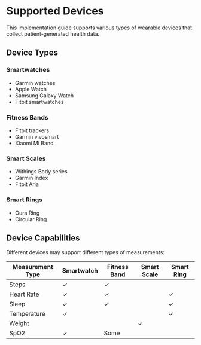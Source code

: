 # Supported Devices


This implementation guide supports various types of wearable devices that collect patient-generated health data.

## Device Types

### Smartwatches
- Garmin watches
- Apple Watch
- Samsung Galaxy Watch
- Fitbit smartwatches

### Fitness Bands
- Fitbit trackers
- Garmin vivosmart
- Xiaomi Mi Band

### Smart Scales
- Withings Body series
- Garmin Index
- Fitbit Aria

### Smart Rings
- Oura Ring
- Circular Ring

## Device Capabilities

Different devices may support different types of measurements:

| Measurement Type | Smartwatch | Fitness Band | Smart Scale | Smart Ring |
|-----------------|------------|--------------|-------------|------------|
| Steps           | ✓          | ✓            |             |            |
| Heart Rate      | ✓          | ✓            |             | ✓          |
| Sleep           | ✓          | ✓            |             | ✓          |
| Temperature     | ✓          |              |             | ✓          |
| Weight          |            |              | ✓           |            |
| SpO2           | ✓          | Some         |             |            |
